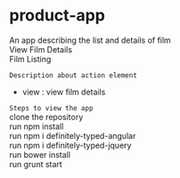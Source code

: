 # product-app
An app describing the list and details of film  
View Film Details  
Film Listing  

`Description about action element`  
* view : view film details


`Steps to view the app`  
clone the repository     
run npm install    
run npm i definitely-typed-angular    
run npm i definitely-typed-jquery   
run bower install  
run grunt start  